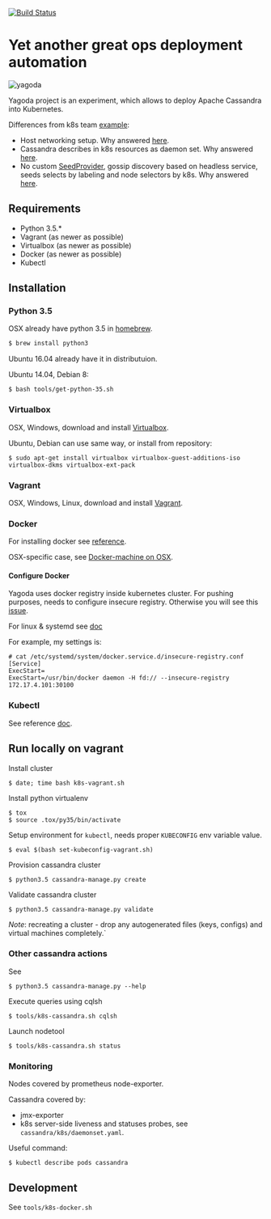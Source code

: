 [![Build Status](https://travis-ci.org/agalitsyn/yagoda.svg?branch=master)](https://travis-ci.org/agalitsyn/yagoda)

# Yet another great ops deployment automation

![yagoda](https://dl.dropboxusercontent.com/u/29807088/yagoda.png)

Yagoda project is an experiment, which allows to deploy Apache Cassandra into Kubernetes.

Differences from k8s team [example](https://github.com/kubernetes/kubernetes/blob/release-1.2/examples/cassandra/README.md):
* Host networking setup. Why answered [here](https://github.com/agalitsyn/yagoda/issues/2).
* Cassandra describes in k8s resources as daemon set. Why answered [here](https://github.com/agalitsyn/yagoda/issues/7).
* No custom [SeedProvider](https://github.com/kubernetes/kubernetes/blob/release-1.2/examples/cassandra/java/src/io/k8s/cassandra/KubernetesSeedProvider.java), gossip discovery based on headless service, seeds selects by labeling and node selectors by k8s. Why answered [here](https://github.com/agalitsyn/yagoda/issues/3).

## Requirements

* Python 3.5.*
* Vagrant (as newer as possible)
* Virtualbox (as newer as possible)
* Docker (as newer as possible)
* Kubectl

## Installation

### Python 3.5

OSX already have python 3.5 in [homebrew](https://github.com/Homebrew/legacy-homebrew/blob/master/Library/Formula/python3.rb).

```sh
$ brew install python3
```

Ubuntu 16.04 already have it in distributuion.


Ubuntu 14.04, Debian 8:

```
$ bash tools/get-python-35.sh
```

### Virtualbox

OSX, Windows, download and install [Virtualbox](https://www.virtualbox.org/wiki/Downloads).

Ubuntu, Debian can use same way, or install from repository:

```
$ sudo apt-get install virtualbox virtualbox-guest-additions-iso virtualbox-dkms virtualbox-ext-pack
```

### Vagrant

OSX, Windows, Linux, download and install [Vagrant](https://www.vagrantup.com/downloads.html).


### Docker

For installing docker see [reference](https://docs.docker.com/engine/installation/linux/ubuntulinux/).

OSX-specific case, see [Docker-machine on OSX](https://docs.docker.com/engine/installation/mac/#from-your-shell).


#### Configure Docker

Yagoda uses docker registry inside kubernetes cluster. For pushing purposes, needs to configure insecure registry. Otherwise you will see this [issue](https://docs.docker.com/registry/insecure/#failing).

For linux & systemd see [doc](https://docs.docker.com/engine/admin/systemd)

For example, my settings is:

```
# cat /etc/systemd/system/docker.service.d/insecure-registry.conf
[Service]
ExecStart=
ExecStart=/usr/bin/docker daemon -H fd:// --insecure-registry 172.17.4.101:30100
```

### Kubectl

See reference [doc](http://kubernetes.io/docs/getting-started-guides/docker/#download-kubectl).

## Run locally on vagrant

Install cluster

```
$ date; time bash k8s-vagrant.sh
```

Install python virtualenv

```
$ tox
$ source .tox/py35/bin/activate
```

Setup environment for `kubectl`, needs proper `KUBECONFIG` env variable value.

```
$ eval $(bash set-kubeconfig-vagrant.sh)
```

Provision cassandra cluster

```
$ python3.5 cassandra-manage.py create
```

Validate cassandra cluster

```
$ python3.5 cassandra-manage.py validate
```

*Note*: recreating a cluster - drop any autogenerated files (keys, configs) and virtual machines completely.`


### Other cassandra actions

See
```
$ python3.5 cassandra-manage.py --help
```

Execute queries using cqlsh

```
$ tools/k8s-cassandra.sh cqlsh
```

Launch nodetool

```
$ tools/k8s-cassandra.sh status
```

### Monitoring

Nodes covered by prometheus node-exporter.

Cassandra covered by:
* jmx-exporter
* k8s server-side liveness and statuses probes, see `cassandra/k8s/daemonset.yaml`.

Useful command:
```
$ kubectl describe pods cassandra
```

## Development

See `tools/k8s-docker.sh`


